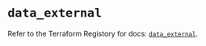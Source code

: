 # `data_external`

Refer to the Terraform Registory for docs: [`data_external`](https://www.terraform.io/docs/providers/external/d/external).
